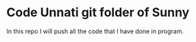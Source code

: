# Code Unnati git folder of Sunny
In this repo I will push all the code that I have done in program.
